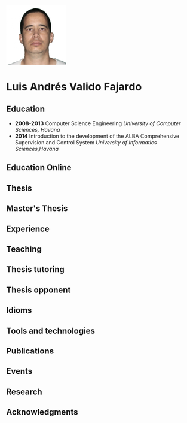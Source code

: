 ![id]( https://github.com/vasha54/vasha54/blob/main/picture.png) 
# Luis Andrés Valido Fajardo 


## Education
* **2008-2013** Computer Science Engineering *University of Computer Sciences, Havana*
* **2014** Introduction to the development of the ALBA Comprehensive Supervision and Control System *University of Informatics Sciences,Havana*

## Education Online

## Thesis

## Master's Thesis

## Experience

## Teaching

## Thesis tutoring

## Thesis opponent

## Idioms

## Tools and technologies

## Publications

## Events

## Research

## Acknowledgments


